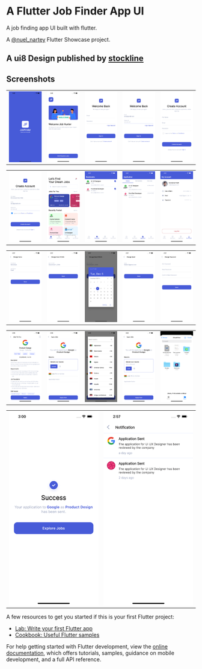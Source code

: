 # A Flutter Job Finder App UI

A job finding app UI built with flutter.

A [@nuel_nartey](https://twitter.com/nuel_nartey) Flutter Showcase project.

## A ui8 Design published by [stockline](https://ui8.net/fadli-creative/products/jobfinder)


## Screenshots
<table>
    <tr>
        <td>
            <img src="https://github.com/Manuelkpatsu/job_finder_app/blob/main/screenshots/1.png" />
        </td>
        <td>
            <img src="https://github.com/Manuelkpatsu/job_finder_app/blob/main/screenshots/2.png" />
        </td>
        <td>
            <img src="https://github.com/Manuelkpatsu/job_finder_app/blob/main/screenshots/3.png" />
        </td>
        <td>
            <img src="https://github.com/Manuelkpatsu/job_finder_app/blob/main/screenshots/4.png" />
        </td>
        <td>
            <img src="https://github.com/Manuelkpatsu/job_finder_app/blob/main/screenshots/5.png" />
        </td>
    </tr>
</table>
<table>
    <tr>
        <td>
            <img src="https://github.com/Manuelkpatsu/job_finder_app/blob/main/screenshots/6.png" />
        </td>
        <td>
            <img src="https://github.com/Manuelkpatsu/job_finder_app/blob/main/screenshots/7.png" />
        </td>
        <td>
            <img src="https://github.com/Manuelkpatsu/job_finder_app/blob/main/screenshots/8.png" />
        </td>
        <td>
            <img src="https://github.com/Manuelkpatsu/job_finder_app/blob/main/screenshots/9.png" />
        </td>
        <td>
            <img src="https://github.com/Manuelkpatsu/job_finder_app/blob/main/screenshots/10.png" />
        </td>
    </tr>
</table>
<table>
    <tr>
        <td>
            <img src="https://github.com/Manuelkpatsu/job_finder_app/blob/main/screenshots/11.png" />
        </td>
        <td>
            <img src="https://github.com/Manuelkpatsu/job_finder_app/blob/main/screenshots/12.png" />
        </td>
        <td>
            <img src="https://github.com/Manuelkpatsu/job_finder_app/blob/main/screenshots/13.png" />
        </td>
        <td>
            <img src="https://github.com/Manuelkpatsu/job_finder_app/blob/main/screenshots/14.png" />
        </td>
        <td>
            <img src="https://github.com/Manuelkpatsu/job_finder_app/blob/main/screenshots/15.png" />
        </td>
    </tr>
</table>
<table>
    <tr>
        <td>
            <img src="https://github.com/Manuelkpatsu/job_finder_app/blob/main/screenshots/16.png" />
        </td>
        <td>
            <img src="https://github.com/Manuelkpatsu/job_finder_app/blob/main/screenshots/17.png" />
        </td>
        <td>
            <img src="https://github.com/Manuelkpatsu/job_finder_app/blob/main/screenshots/18.png" />
        </td>
        <td>
            <img src="https://github.com/Manuelkpatsu/job_finder_app/blob/main/screenshots/19.png" />
        </td>
        <td>
            <img src="https://github.com/Manuelkpatsu/job_finder_app/blob/main/screenshots/20.png" />
        </td>
    </tr>
</table>
<table>
    <tr>
        <td>
            <img src="https://github.com/Manuelkpatsu/job_finder_app/blob/main/screenshots/21.png" />
        </td>
        <td>
            <img src="https://github.com/Manuelkpatsu/job_finder_app/blob/main/screenshots/22.png" />
        </td>
    </tr>
</table>

A few resources to get you started if this is your first Flutter project:

- [Lab: Write your first Flutter app](https://docs.flutter.dev/get-started/codelab)
- [Cookbook: Useful Flutter samples](https://docs.flutter.dev/cookbook)

For help getting started with Flutter development, view the
[online documentation](https://docs.flutter.dev/), which offers tutorials,
samples, guidance on mobile development, and a full API reference.
